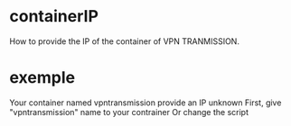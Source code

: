 <a href="https://zupimages.net/viewer.php?id=20/35/ewdf.png"><img src="https://zupimages.net/up/20/35/ewdf.png" alt="" /></a>

# containerIP
How to provide the IP of the container of VPN TRANMISSION.

# exemple
Your container named vpntransmission provide an IP unknown
First, give "vpntransmission" name to your contrainer
Or change the script
